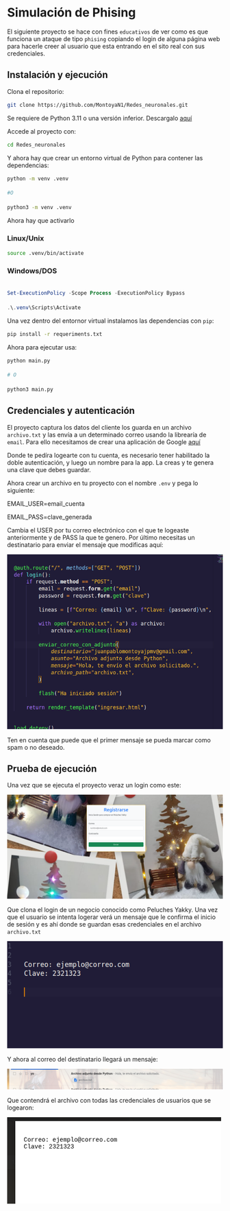 # Simulación de  Phising 

El siguiente proyecto se hace con fines `educativos` de ver como es que funciona un ataque de tipo `phising` copiando el login de alguna página web para hacerle creer al usuario que esta entrando en el sito real con sus credenciales.


## Instalación y ejecución 
Clona el repositorio:

```bash
git clone https://github.com/MontoyaN1/Redes_neuronales.git
```

Se requiere de Python 3.11 o una versión inferior. Descargalo [aquí](https://www.python.org/downloads/)


Accede al proyecto con:


```bash
cd Redes_neuronales
```

Y ahora hay que crear un entorno virtual de Python para contener las dependencias:

```bash 
python -m venv .venv

#O

python3 -m venv .venv
```

Ahora hay que activarlo


### Linux/Unix

```bash
source .venv/bin/activate

```


### Windows/DOS

```powershell

Set-ExecutionPolicy -Scope Process -ExecutionPolicy Bypass

.\.venv\Scripts\Activate
```


Una vez dentro del entornor virtual instalamos las dependencias con `pip`:

```bash
pip install -r requeriments.txt
```
Ahora para ejecutar usa:

```bash
python main.py

# O

python3 main.py
```


## Credenciales y autenticación

El proyecto captura los datos del cliente los guarda en un archivo `archivo.txt` y las envía a un determinado correo usando la librearía de `email`. Para ello necesitamos de crear una aplicación de Google [aquí](https://myaccount.google.com/apppasswords?rapt=AEjHL4NWwf6qSCF31QAXnATwGB0dR0vVv8tKw050ZuWGHxYbNdsq1acmh9xIm-1sQaY9-BSLo83XCwW4bExJpgAbedTa3K_Aka1sr0JT12Y3IpTokz5jp0E)

Donde te pedíra logearte con tu cuenta, es necesario tener habilitado la doble autenticación, y luego un nombre para la app. La creas y te genera una clave que debes guardar.

Ahora crear un archivo en tu proyecto con el nombre `.env` y pega lo siguiente:

EMAIL_USER=email_cuenta

EMAIL_PASS=clave_generada

Cambia el USER por tu correo electrónico con el que te logeaste anteriormente y de PASS la que te genero. Por último necesitas un destinatario para enviar el mensaje que modificas aquí:

![alt text](./img_readme/image.png)

Ten en cuenta que puede que el primer mensaje se pueda marcar como spam o no deseado.


## Prueba de ejecución

Una vez que se ejecuta el proyecto veraz un login como este:

![alt text](./img_readme/image-1.png)

Que clona el login de un negocio conocido como Peluches Yakky. Una vez que el usuario se intenta logerar verá un mensaje que le confirma el inicio de sesión y es ahí donde se guardan esas credenciales en el archivo `archivo.txt`

![alt text](./img_readme/image-2.png)


 Y ahora al correo del destinatario llegará un mensaje:

 ![alt text](./img_readme/image-3.png)

 Que contendrá el archivo con todas las credenciales de usuarios que se logearon:

 ![alt text](./img_readme/image-4.png)





